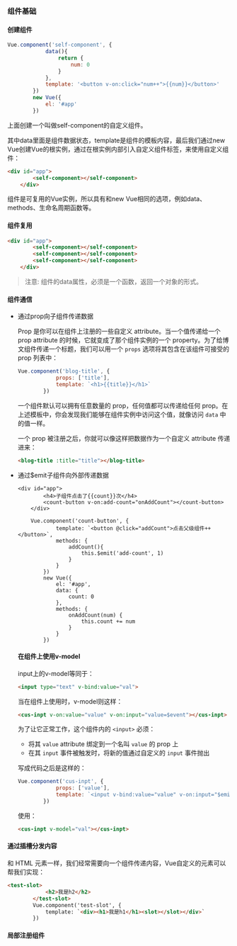 ### 组件基础

#### 创建组件

```javascript
Vue.component('self-component', {
            data(){
                return {
                    num: 0
                }
            },
            template: '<button v-on:click="num++">{{num}}</button>'
        })
        new Vue({
            el: '#app'
        })
```

上面创建一个叫做self-component的自定义组件。

其中data里面是组件数据状态，template是组件的模板内容，最后我们通过new Vue创建Vue的根实例，通过在根实例内部引入自定义组件标签，来使用自定义组件：

```html
<div id="app">
        <self-component></self-component>
    </div>
```

组件是可复用的Vue实例，所以具有和new Vue相同的选项，例如data、methods、生命名周期函数等。

#### 组件复用

```html
<div id="app">
        <self-component></self-component>
        <self-component></self-component>
        <self-component></self-component>
    </div>
```

> 注意: 组件的data属性，必须是一个函数，返回一个对象的形式。



#### 组件通信

* 通过prop向子组件传递数据

  Prop 是你可以在组件上注册的一些自定义 attribute。当一个值传递给一个 prop attribute 的时候，它就变成了那个组件实例的一个 property。为了给博文组件传递一个标题，我们可以用一个 `props` 选项将其包含在该组件可接受的 prop 列表中：

  ```js
  Vue.component('blog-title', {
              props: ['title'],
              template: `<h1>{{title}}</h1>`
          })
  ```

  一个组件默认可以拥有任意数量的 prop，任何值都可以传递给任何 prop。在上述模板中，你会发现我们能够在组件实例中访问这个值，就像访问 `data` 中的值一样。

  一个 prop 被注册之后，你就可以像这样把数据作为一个自定义 attribute 传递进来：

  ```html
  <blog-title :title="title"></blog-title>
  ```

* 通过$emit子组件向外部传递数据

  ```
  <div id="app">
          <h4>子组件点击了{{count}}次</h4>
          <count-button v-on:add-count="onAddCount"></count-button>
      </div>
      
      Vue.component('count-button', {
              template: `<button @click="addCount">点击父级组件++</button>`,
              methods: {
                  addCount(){
                      this.$emit('add-count', 1)
                  }
              }
          })
          new Vue({
              el: '#app',
              data: {
                  count: 0
              },
              methods: {
                  onAddCount(num) {
                      this.count += num
                  }
              }
          })
  ```

  #### 在组件上使用v-model

  input上的v-model等同于：

  ```html
  <input type="text" v-bind:value="val">
  ```

  当在组件上使用时，v-model则这样：

  ```html
  <cus-inpt v-on:value="value" v-on:input="value=$event"></cus-inpt>
  ```

  为了让它正常工作，这个组件内的 `<input>` 必须：

  - 将其 `value` attribute 绑定到一个名叫 `value` 的 prop 上
  - 在其 `input` 事件被触发时，将新的值通过自定义的 `input` 事件抛出

  写成代码之后是这样的：

  ```javascript
  Vue.component('cus-inpt', {
              props: ['value'],
              template: `<input v-bind:value="value" v-on:input="$emit('input', $event.target.value)">`
          })
  ```

  使用：

  ```html
  <cus-inpt v-model="val"></cus-inpt>
  ```

  

#### 通过插槽分发内容

和 HTML 元素一样，我们经常需要向一个组件传递内容，Vue自定义的<slot>元素可以帮我们实现：

```html
<test-slot>
            <h2>我是h2</h2>
        </test-slot>
        Vue.component('test-slot', {
            template: `<div><h1>我是h1</h1><slot></slot></div>`
        })
```

#### 局部注册组件

